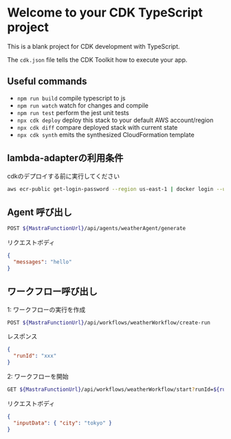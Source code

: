 # Welcome to your CDK TypeScript project

This is a blank project for CDK development with TypeScript.

The `cdk.json` file tells the CDK Toolkit how to execute your app.

## Useful commands

- `npm run build` compile typescript to js
- `npm run watch` watch for changes and compile
- `npm run test` perform the jest unit tests
- `npx cdk deploy` deploy this stack to your default AWS account/region
- `npx cdk diff` compare deployed stack with current state
- `npx cdk synth` emits the synthesized CloudFormation template

## lambda-adapterの利用条件
cdkのデプロイする前に実行してください

```bash
aws ecr-public get-login-password --region us-east-1 | docker login --username AWS --password-stdin public.ecr.aws
```

## Agent 呼び出し

```bash
POST ${MastraFunctionUrl}/api/agents/weatherAgent/generate
```

リクエストボディ

```json
{
  "messages": "hello"
}
```

## ワークフロー呼び出し

1: ワークフローの実行を作成

```bash
POST ${MastraFunctionUrl}/api/workflows/weatherWorkflow/create-run
```

レスポンス

```json
{
  "runId": "xxx"
}
```

2: ワークフローを開始

```bash
GET ${MastraFunctionUrl}/api/workflows/weatherWorkflow/start?runId=${runId}
```

リクエストボディ

```json
{
  "inputData": { "city": "tokyo" }
}
```
